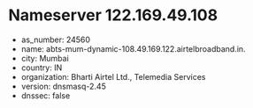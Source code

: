 # Nameserver 122.169.49.108

* as_number: 24560
* name: abts-mum-dynamic-108.49.169.122.airtelbroadband.in.
* city: Mumbai
* country: IN
* organization: Bharti Airtel Ltd., Telemedia Services
* version: dnsmasq-2.45
* dnssec: false
